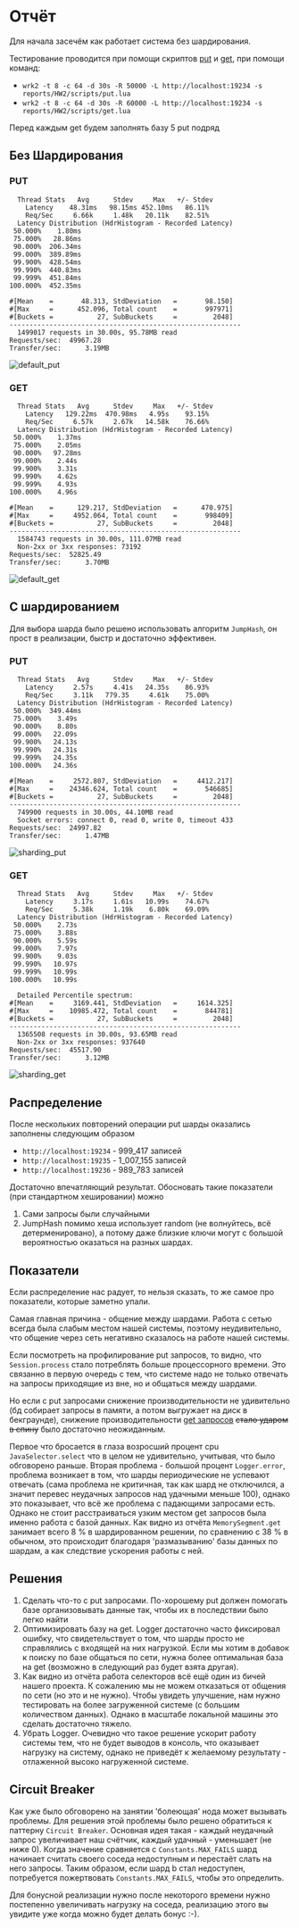 # Отчёт

Для начала засечём как работает система без шардирования.

Тестирование проводится при помощи скриптов [put](../HW2/scripts/put.lua) и [get](../HW2/scripts/get.lua),
при помощи команд:

* `wrk2 -t 8 -c 64 -d 30s -R 50000 -L http://localhost:19234 -s reports/HW2/scripts/put.lua`
* `wrk2 -t 8 -c 64 -d 30s -R 60000 -L http://localhost:19234 -s reports/HW2/scripts/get.lua`

Перед каждым get будем заполнять базу 5 put подряд

## Без Шардирования

### PUT

```
  Thread Stats   Avg      Stdev     Max   +/- Stdev
    Latency    48.31ms   98.15ms 452.10ms   86.11%
    Req/Sec     6.66k     1.48k   20.11k    82.51%
  Latency Distribution (HdrHistogram - Recorded Latency)
 50.000%    1.80ms
 75.000%   28.86ms
 90.000%  206.34ms
 99.000%  389.89ms
 99.900%  428.54ms
 99.990%  440.83ms
 99.999%  451.84ms
100.000%  452.35ms

#[Mean    =       48.313, StdDeviation   =       98.150]
#[Max     =      452.096, Total count    =       997971]
#[Buckets =           27, SubBuckets     =         2048]
----------------------------------------------------------
  1499017 requests in 30.00s, 95.78MB read
Requests/sec:  49967.28
Transfer/sec:      3.19MB
```

![default_put](images/default_put.png)

### GET

```
  Thread Stats   Avg      Stdev     Max   +/- Stdev
    Latency   129.22ms  470.98ms   4.95s    93.15%
    Req/Sec     6.57k     2.67k   14.58k    76.66%
  Latency Distribution (HdrHistogram - Recorded Latency)
 50.000%    1.37ms
 75.000%    2.05ms
 90.000%   97.28ms
 99.000%    2.44s 
 99.900%    3.31s 
 99.990%    4.62s 
 99.999%    4.93s 
100.000%    4.96s 

#[Mean    =      129.217, StdDeviation   =      470.975]
#[Max     =     4952.064, Total count    =       998409]
#[Buckets =           27, SubBuckets     =         2048]
----------------------------------------------------------
  1584743 requests in 30.00s, 111.07MB read
  Non-2xx or 3xx responses: 73192
Requests/sec:  52825.49
Transfer/sec:      3.70MB
```
![default_get](images/default_get.png)

## С шардированием

Для выбора шарда было решено использовать алгоритм `JumpHash`,
он прост в реализации, быстр и достаточно эффективен.

### PUT

```
  Thread Stats   Avg      Stdev     Max   +/- Stdev
    Latency     2.57s     4.41s   24.35s    86.93%
    Req/Sec     3.11k   779.35     4.61k    75.00%
  Latency Distribution (HdrHistogram - Recorded Latency)
 50.000%  349.44ms
 75.000%    3.49s 
 90.000%    8.80s 
 99.000%   22.09s 
 99.900%   24.13s 
 99.990%   24.31s 
 99.999%   24.35s 
100.000%   24.36s 

#[Mean    =     2572.807, StdDeviation   =     4412.217]
#[Max     =    24346.624, Total count    =       546685]
#[Buckets =           27, SubBuckets     =         2048]
----------------------------------------------------------
  749900 requests in 30.00s, 44.10MB read
  Socket errors: connect 0, read 0, write 0, timeout 433
Requests/sec:  24997.82
Transfer/sec:      1.47MB
```

![sharding_put](images/sharding_put.png)

### GET

```
  Thread Stats   Avg      Stdev     Max   +/- Stdev
    Latency     3.17s     1.61s   10.99s    74.67%
    Req/Sec     5.38k     1.19k    6.80k    69.09%
  Latency Distribution (HdrHistogram - Recorded Latency)
 50.000%    2.73s 
 75.000%    3.88s 
 90.000%    5.59s 
 99.000%    7.97s 
 99.900%    9.03s 
 99.990%   10.97s 
 99.999%   10.99s 
100.000%   10.99s 

  Detailed Percentile spectrum:
#[Mean    =     3169.441, StdDeviation   =     1614.325]
#[Max     =    10985.472, Total count    =       844781]
#[Buckets =           27, SubBuckets     =         2048]
----------------------------------------------------------
  1365508 requests in 30.00s, 93.65MB read
  Non-2xx or 3xx responses: 937640
Requests/sec:  45517.90
Transfer/sec:      3.12MB
```

![sharding_get](images/sharding_get.png)

## Распределение

После нескольких повторений операции put шарды оказались заполнены следующим образом

* `http://localhost:19234` - 999_417 записей
* `http://localhost:19235` - 1_007_155 записей
* `http://localhost:19236` - 989_783 записей

Достаточно впечатляющий результат.
Обосновать такие показатели (при стандартном хешировании) можно
1. Сами запросы были случайными
2. JumpHash помимо хеша использует random (не волнуйтесь, всё детерменировано), а потому даже близкие ключи могут с большой вероятностью оказаться на разных шардах.

## Показатели

Если распределение нас радует, то нельзя сказать, то же самое про показатели, которые заметно упали.

Самая главная причина - общение между шардами. Работа с сетью всегда была слабым местом нашей системы,
поэтому неудивительно, что общение через сеть негативно сказалось на работе нашей системы.

Если посмотреть на профилирование put запросов, то видно, что `Session.process` стало потреблять больше процессорного времени.
Это связанно в первую очередь с тем, что системе надо не только отвечать на запросы приходящие из вне, но и общаться между шардами.

Но если с put запросами снижение производительности не удивительно (бд собирает запросы в памяти, а потом выгружает на диск в бекграунде),
снижение производительности [get запросов](analysis/sharding_get_cpu.html) ~~стало ударом в спину~~ было достаточно неожиданным.

Первое что бросается в глаза возросший процент cpu `JavaSelector.select` что в целом не удивительно, учитывая, что было обговорено раньше.
Вторая проблема - большой процент `Logger.error`, проблема возникает в том, что шарды периодические не успевают отвечать
(сама проблема не критичная, так как шард не отключился, а значит перевес неудачных запросов над удачными меньше 100),
однако это показывает, что всё же проблема с падающими запросами есть.
Однако не стоит расстраиваться узким местом get запросов была именно работа с базой данных. Как видно из отчёта 
`MemorySegment.get` занимает всего 8 % в шардированном решении, по сравнению с 38 % в обычном,
это происходит благодаря 'размазыванию' базы данных по шардам, а как следствие ускорения работы с ней.

## Решения
1. Сделать что-то с put запросами. По-хорошему put должен помогать базе организовывать данные так, чтобы их в последствии было легко найти
2. Оптимизировать базу на get. Logger достаточно часто фиксировал ошибку, что свидетельствует о том, что шарды просто не справлялись с входящей на них нагрузкой. Если мы хотим в добавок к поиску по базе общаться по сети, нужна более оптимальная база на get (возможно в следующий раз будет взята другая).
3. Как видно из отчёта работа селекторов всё ещё один из бичей нашего проекта. К сожалению мы не можем отказаться от общения по сети (но это и не нужно). Чтобы увидеть улучшение, нам нужно тестировать на более загруженной системе (с большим количеством данных). Однако в масштабе локальной машины это сделать достаточно тяжело.
4. Убрать Logger. Очевидно что такое решение ускорит работу системы тем, что не будет выводов в консоль, что оказывает нагрузку на систему, однако не приведёт к желаемому результату - отлаженной высоко нагруженной системе.

## Circuit Breaker

Как уже было обговорено на занятии 'болеющая' нода может вызывать проблемы.
Для решения этой проблемы было решено обратиться к паттерну `Circuit Breaker`.
Основная идея такая - каждый неудачный запрос увеличивает наш счётчик, каждый удачный - уменьшает (не ниже 0).
Когда значение сравняется с `Constants.MAX_FAILS` шард начинает считать своего соседа недоступным и перестаёт слать на него запросы.
Таким образом, если шард b стал недоступен, потребуется пожертвовать `Constants.MAX_FAILS`, чтобы это определить.

Для бонусной реализации нужно после некоторого времени нужно постепенно увеличивать нагрузку на соседа, реализацию этого вы увидите уже когда можно будет делать бонус :-). 